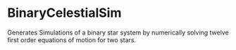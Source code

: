 # BinaryCelestialSim
Generates Simulations of a binary star system by numerically solving twelve first order equations of motion for two stars.
